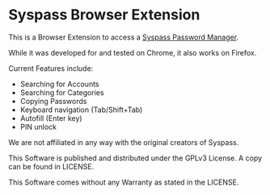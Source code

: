 # Syspass Browser Extension
This is a Browser Extension to access a [Syspass Password Manager](https://github.com/nuxsmin/sysPass).

While it was developed for and tested on Chrome, it also works on Firefox.

Current Features include:
* Searching for Accounts
* Searching for Categories
* Copying Passwords
* Keyboard navigation (Tab/Shift+Tab)
* Autofill (Enter key)
* PIN unlock

We are not affiliated in any way with the original creators of Syspass.

This Software is published and distributed under the GPLv3 License. A copy can be found in LICENSE.

This Software comes without any Warranty as stated in the LICENSE.
